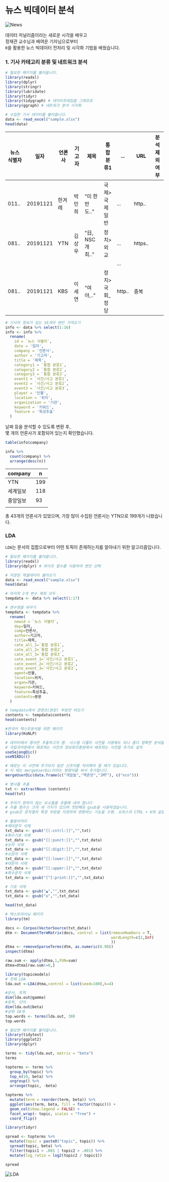 # 뉴스 빅데이터 분석

![News](img/News.jpg)

데이터 저널리즘이라는 새로운 시각을 배우고  
정재관 교수님과 배여운 기자님으로부터  
`R`을 활용한 뉴스 빅데이터 전처리 및 시각화 기법을 배웠습니다.

### 1. 기사 카테고리 분류 및 네트워크 분석

```R
# 필요한 패키지를 불러옵니다.
library(readxl)
library(dplyr)
library(stringr)
library(lubridate)
library(tidyr)
library(tidygraph) # 데이터프레임을 그래프로
library(ggraph) # 네트워크 분석 시각화
```

```R
# 수집한 기사 데이터를 불러옵니다.
data <- read_excel("sample.xlsx")
head(data)
```

|뉴스 식별자|일자|언론사|기고자|제목|통합 분류1|...|URL|분석제외 여부|
|-|-|-|-|-|-|-|-|-|
|011..|20191121|한겨례|박민희|"미 한반도.."|국제>국제일반|...|http..||
|081..|20191121|YTN|김상우|"日, NSC 개최.."|정치>외교|...|https..||
|||||||...|||
|081..|20191121|KBS|이세연|"여야,.."|정치>국회_정당|http..|중복|

```R
# 기사의 정보가 있는 16개의 변인 가져오기
info <- data %>% select(1:16)
info <- info %>% 
  rename(
    id = `뉴스 식별자`,
    date = '일자',
    company = '언론사',
    author = '기고자',
    title = '제목',
    category1 = `통합 분류1`,
    category2 = `통합 분류2`,
    category3 = `통합 분류3`,
    event1 = `사건/사고 분류1`,
    event2 = `사건/사고 분류2`,
    event3 = `사건/사고 분류3`, 
    player = '인물',
    location = '위치', 
    organization = '기관',
    keyword = '키워드',
    feature = '특성추출'
  )
```

날짜 등을 분석할 수 있도록 변환 후,  
몇 개의 언론사가 포함되어 있는지 확인했습니다.  

```R
table(info$company)

info %>% 
  count(company) %>% 
  arrange(desc(n))
```

| company | n |
| --- | --- |
| YTN | 199 |
| 세계일보 | 118 |
| 중앙일보 | 93 |
|||

총 43개의 언론사가 있었으며, 가장 많이 수집된 언론사는 YTN으로 199개가 나왔습니다.  



### LDA

`LDA`는 문서의 집합으로부터 어떤 토픽이 존재하는지를 알아내기 위한 알고리즘입니다.

```R
# 필요한 패키지를 불러옵니다.
library(readxl)
library(dplyr) # 파이프 함수를 이용하여 변인 선택
```

```R
# 저장된 엑셀데이터 불러오기 
data <- read_excel("sample.xlsx")
head(data)

# 마지막 2개 변수 제외 모두 
tempdata <- data %>% select(1:17)

# 변수명을 바꾸기 
tempdata <- tempdata %>% 
  rename(
    newid = `뉴스 식별자`,
    day=일자,
    comp=언론사,
    author=기고자,
    title=제목,
    cate_all_1=`통합 분류1`,
    cate_all_2=`통합 분류2`,
    cate_all_3=`통합 분류3`,
    cate_event_1=`사건/사고 분류1`,
    cate_event_2=`사건/사고 분류2`,
    cate_event_3=`사건/사고 분류3`, 
    agent=인물,
    location=위치, 
    organ=기관,
    keyword=키워드,
    feature=특성추출,
    contents=본문
  )

# tempdata에서 콘텐츠(본문) 부분만 따오기
contents <- tempdata$contents
head(contents)
```

```R
#한국어 텍스트분석을 위한 패키지
library(KoNLP)

# 데이터에서 명사만 추출하고자 함. 시스템 디폴트 사전을 사용해도 되나 좀더 정확한 분석을 위해 
# 국립국어원에서 배포하는 사전과 정보화진흥원에서 배포하는 사전을 추가로 설치
useSejongDic()
useNIADic()

# 때로는 이 사전에 추가되지 않은 신조어를 처리해야 할 때가 있습니다.
# 이 때는 mergeUserDic이라는 명령어를 써서 추가합니다.
mergeUserDic(data.frame(c("개깜놀","핵존맛","JMT"), c("ncn")))

# 명사를 추출
txt <- extractNoun (contents)
head(txt)

# 우리가 원하지 않는 요소들을 추출해 내야 합니다
# 추출 함수는 크게 세 가지가 있으며 첫번째로 gsub을 사용하겠습니다.
# gsub은 문자열의 특정 부분을 지정하여 변환하는 기능을 수행. 오피스의 CTRL + H와 같음

# 불용어처리
#제어문자 삭제
txt_data <- gsub("[[:cntrl:]]","",txt)
#특수기호 삭제
txt_data <- gsub("[[:punct:]]","",txt_data)
#숫자 삭제
txt_data <- gsub("[[:digit:]]","",txt_data)
#소문자 삭제
txt_data <- gsub("[[:lower:]]","",txt_data)
#대문자 삭제
txt_data <- gsub("[[:upper:]]","",txt_data)
#특수문자 삭제
txt_data <- gsub("[^[:print:]]","",txt_data)

# 기호 삭제
txt_data <- gsub("▲","",txt_data)
txt_data <- gsub("◎","",txt_data)

head(txt_data)
```

```R
# 텍스트마이닝 패키지
library(tm)

docs <- Corpus(VectorSource(txt_data))
dtm <- DocumentTermMatrix(docs, control = list(removeNumbers = T,
                                               wordLength=c(2,Inf)
                                               ))
dtma <- removeSparseTerms(dtm, as.numeric(0.98))
inspect(dtma)
```

```R
raw.sum <- apply(dtma,1,FUN=sum)
dtma=dtma[raw.sum!=0,]

library(topicmodels)
# 전체 LDA
lda.out <-LDA(dtma,control = list(seed=100),k=4)

#문서, 토픽
dim(lda.out@gamma)
#토픽, 단어
dim(lda.out@beta)
#상위 10개
top.words <- terms(lda.out, 30)
top.words
```

```R
# 필요한 패키지를 불러옵니다.
library(tidytext)
library(ggplot2)
library(dplyr)
```

```R
terms <- tidy(lda.out, matrix = "beta")
terms

topterms <- terms %>%
  group_by(topic) %>%
  top_n(10, beta) %>%
  ungroup() %>%
  arrange(topic, -beta)

topterms %>%
  mutate(term = reorder(term, beta)) %>%
  ggplot(aes(term, beta, fill = factor(topic))) +
  geom_col(show.legend = FALSE) +
  facet_wrap(~ topic, scales = "free") +
  coord_flip()
```

```R
library(tidyr)

spread <- topterms %>%
  mutate(topic = paste0("topic", topic)) %>%
  spread(topic, beta) %>%
  filter(topic1 > .001 | topic2 > .001) %>%
  mutate(log_ratio = log2(topic2 / topic1))

spread
```

![LDA](img/LDA.png)
